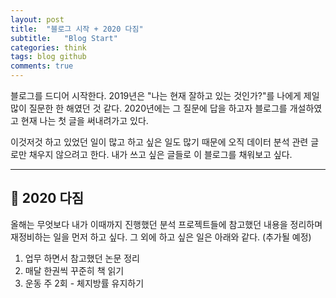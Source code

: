 ```yaml
---
layout: post
title:  "블로그 시작 + 2020 다짐"
subtitle:   "Blog Start"
categories: think
tags: blog github 
comments: true
---
```


블로그를 드디어 시작한다.
2019년은 "나는 현재 잘하고 있는 것인가?"를 나에게 제일 많이 질문한 한 해였던 것 같다.
2020년에는 그 질문에 답을 하고자 블로그를 개설하였고 현재 나는 첫 글을 써내려가고 있다.

이것저것 하고 있었던 일이 많고 하고 싶은 일도 많기 때문에 오직 데이터 분석 관련 글로만 채우지 않으려고 한다.
내가 쓰고 싶은 글들로 이 블로그를 채워보고 싶다.

--------------------------------------------------------------
## 👣 2020 다짐
올해는 무엇보다 내가 이때까지 진행했던 분석 프로젝트들에 참고했던 내용을 정리하며 재정비하는 일을 먼저 하고 싶다.
그 외에 하고 싶은 일은 아래와 같다. (추가될 예정)
1. 업무 하면서 참고했던 논문 정리
2. 매달 한권씩 꾸준히 책 읽기
3. 운동 주 2회 - 체지방률 유지하기
